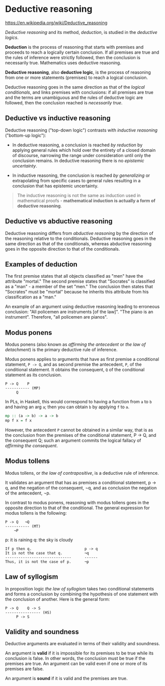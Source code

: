 # Deductive reasoning

https://en.wikipedia.org/wiki/Deductive_reasoning

*Deductive reasoning* and its method, *deduction*, is studied in the *deductive logics*.

**Deduction** is the process of reasoning that starts with premises and proceeds to reach a logically certain conclusion. If all premises are true and the rules of inference were strictly followed, then the conclusion is necessarily true. Mathematics uses deductive reasoning.

**Deductive reasoning**, also **deductive logic**, is the process of reasoning from one or more statements (premises) to reach a logical conclusion.

Deductive reasoning goes in the same direction as that of the *logical conditionals*, and links premises with conclusions: if all premises are true and the terms are unambiguous and the rules of deductive logic are followed, then the conclusion reached is *necessarily true*.

## Deductive vs inductive reasoning

Deductive reasoning ("top-down logic") contrasts with *inductive reasoning* ("bottom-up logic"):

* In deductive reasoning, a conclusion is reached *by reduction* by applying general rules which hold over the entirety of a closed domain of discourse, narrowing the range under consideration until only the conclusion remains. In deductive reasoning there is no *epistemic uncertainty*.

* In inductive reasoning, the conclusion is reached *by generalizing* or extrapolating from specific cases to general rules resulting in a conclusion that has epistemic uncertainty.

> The inductive reasoning is not the same as induction used in mathematical proofs - **mathematical induction is actually a form of deductive reasoning**.


## Deductive vs abductive reasoning

Deductive reasoning differs from *abductive reasoning* by the direction of the reasoning relative to the conditionals. Deductive reasoning goes in the same direction as that of the conditionals, whereas abductive reasoning goes in the opposite direction to that of the conditionals.


## Examples of deduction

The first premise states that all objects classified as "men" have the attribute "mortal." The second premise states that "Socrates" is classified as a "man" - a member of the set "men." The conclusion then states that "Socrates" must be "mortal" because he inherits this attribute from his classification as a "man."

An example of an argument using deductive reasoning leading to erroneous conclusion: "All policemen are instruments [of the law]". "The piano is an instrument". Therefore, "all policemen are pianos".

## Modus ponens

Modus ponens (also known as *affirming the antecedent* or *the law of detachment*) is the primary deductive rule of inference.

Modus ponens applies to arguments that have as first premise a conditional statement, `P -> Q`, and as second premise the antecedent, `P`, of the conditional statement. It obtains the consequent, `Q` of the conditional statement as its conclusion.

```
P -> Q    P
----------- (MP)
     Q
```

In PLs, in Haskell, this would correspond to having a function from `a` to `b` and having an arg `a`; then you can obtain `b` by applying `f` to `a`.

```hs
mp :: (a -> b) -> a -> b
mp f x = f x
```

However, the antecedent `P` cannot be obtained in a similar way, that is as the conclusion from the premises of the conditional statement, P -> Q, and the consequent Q; such an argument commits the logical fallacy of *affirming the consequent*.


## Modus tollens

Modus tollens, or *the law of contrapositive*, is a deductive rule of inference.

It validates an argument that has as premises a conditional statement, p -> q, and the negation of the consequent, ¬q, and as conclusion the negation of the antecedent, ¬p.

In contrast to modus ponens, reasoning with modus tollens goes in the opposite direction to that of the conditional. The general expression for modus tollens is the following:

```
P -> Q   ¬Q
----------- (MT)
    ¬P
```


p: it is raining
q: the sky is cloudy

```
If p then q.                        p -> q
It is not the case that q.          ¬q
------------------------------      ------
Thus, it is not the case of p.      ¬p
```

## Law of syllogism

In proposition logic *the law of syllogism* takes two conditional statements and forms a conclusion by combining the hypothesis of one statement with the conclusion of another. Here is the general form:

```
P -> Q    Q -> S
---------------- (HS)
     P -> S
```

## Validity and soundness

Deductive arguments are evaluated in terms of their validity and soundness.

An argument is **valid** if it is impossible for its premises to be true while its conclusion is false. In other words, the conclusion must be true if the premises are true. An argument can be valid even if one or more of its premises are false.

An argument is **sound** if it is valid and the premises are true.
